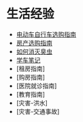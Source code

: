 # 生活经验

- [电动车自行车选购指南](select_electrombile.md)
- [房产选购指南](select_house.md)
- [如何消灭臭虫](kill_bedbug.md)
- [学车笔记](study_drive.md)
- [租房指南]
- [购房指南]
- [医院就诊指南]
- [教育指南]
- [灾害-洪水]
- [灾害-交通事故]

